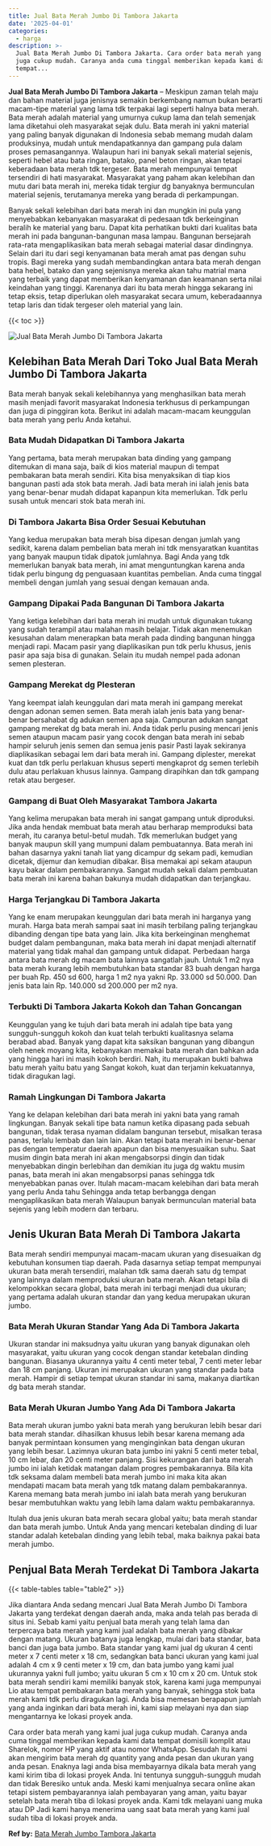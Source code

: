 ```yaml
---
title: Jual Bata Merah Jumbo Di Tambora Jakarta
date: '2025-04-01'
categories:
  - harga
description: >-
  Jual Bata Merah Jumbo Di Tambora Jakarta. Cara order bata merah yang kami jual
  juga cukup mudah. Caranya anda cuma tinggal memberikan kepada kami data
  tempat...
---
```


**Jual Bata Merah Jumbo Di Tambora Jakarta** – Meskipun zaman telah maju dan bahan material juga jenisnya semakin berkembang namun bukan berarti macam-tipe material yang lama tdk terpakai lagi seperti halnya bata merah. Bata merah adalah material yang umurnya cukup lama dan telah semenjak lama diketahui oleh masyarakat sejak dulu. Bata merah ini yakni material yang paling banyak digunakan di Indonesia sebab memang mudah dalam produksinya, mudah untuk mendapatkannya dan gampang pula dalam proses pemasangannya. Walaupun hari ini banyak sekali material sejenis, seperti hebel atau bata ringan, batako, panel beton ringan, akan tetapi keberadaan bata merah tdk tergeser. Bata merah mempunyai tempat tersendiri di hati masyarakat. Masyarakat yang paham akan kelebihan dan mutu dari bata merah ini, mereka tidak tergiur dg banyaknya bermunculan material sejenis, terutamanya mereka yang berada di perkampungan.

Banyak sekali kelebihan dari bata merah ini dan mungkin ini pula yang menyebabkan kebanyakan masyarakat di pedesaan tdk berkeinginan beralih ke material yang baru. Dapat kita perhatikan bukti dari kualitas bata merah ini pada bangunan-bangunan masa lampau. Bangunan bersejarah rata-rata mengaplikasikan bata merah sebagai material dasar dindingnya. Selain dari itu dari segi kenyamanan bata merah amat pas dengan suhu tropis. Bagi mereka yang sudah membandingkan antara bata merah dengan bata hebel, batako dan yang sejenisnya mereka akan tahu matrial mana yang terbaik yang dapat memberikan kenyamanan dan keamanan serta nilai keindahan yang tinggi. Karenanya dari itu bata merah hingga sekarang ini tetap eksis, tetap diperlukan oleh masyarakat secara umum, keberadaannya tetap laris dan tidak tergeser oleh material yang lain.

{{< toc >}}

![Jual Bata Merah Jumbo Di Tambora Jakarta](/images/jual-bata-merah-32.png)

## Kelebihan Bata Merah Dari Toko Jual Bata Merah Jumbo Di Tambora Jakarta

Bata merah banyak sekali kelebihannya yang menghasilkan bata merah masih menjadi favorit masyarakat Indonesia terkhusus di perkampungan dan juga di pinggiran kota. Berikut ini adalah macam-macam keunggulan bata merah yang perlu Anda ketahui.

### Bata Mudah Didapatkan Di Tambora Jakarta

Yang pertama, bata merah merupakan bata dinding yang gampang ditemukan di mana saja, baik di kios material maupun di tempat pembakaran bata merah sendiri. Kita bisa menyaksikan di tiap kios bangunan pasti ada stok bata merah. Jadi bata merah ini ialah jenis bata yang benar-benar mudah didapat kapanpun kita memerlukan. Tdk perlu susah untuk mencari stok bata merah ini.

### Di Tambora Jakarta Bisa Order Sesuai Kebutuhan

Yang kedua merupakan bata merah bisa dipesan dengan jumlah yang sedikit, karena dalam pembelian bata merah ini tdk mensyaratkan kuantitas yang banyak maupun tidak dipatok jumlahnya. Bagi Anda yang tdk memerlukan banyak bata merah, ini amat menguntungkan karena anda tidak perlu bingung dg penguasaan kuantitas pembelian. Anda cuma tinggal membeli dengan jumlah yang sesuai dengan kemauan anda.

### Gampang Dipakai Pada Bangunan Di Tambora Jakarta

Yang ketiga kelebihan dari bata merah ini mudah untuk digunakan tukang yang sudah terampil atau malahan masih belajar. Tidak akan menemukan kesusahan dalam menerapkan bata merah pada dinding bangunan hingga menjadi rapi. Macam pasir yang diaplikasikan pun tdk perlu khusus, jenis pasir apa saja bisa di gunakan. Selain itu mudah nempel pada adonan semen plesteran.

### Gampang Merekat dg Plesteran

Yang keempat ialah keunggulan dari mata merah ini gampang merekat dengan adonan semen semen. Bata merah ialah jenis bata yang benar-benar bersahabat dg adukan semen apa saja. Campuran adukan sangat gampang merekat dg bata merah ini. Anda tidak perlu pusing mencari jenis semen ataupun macam pasir yang cocok dengan bata merah ini sebab hampir seluruh jenis semen dan semua jenis pasir Pasti layak sekiranya diaplikasikan sebagai lem dari bata merah ini. Gampang diplester, merekat kuat dan tdk perlu perlakuan khusus seperti mengkaprot dg semen terlebih dulu atau perlakuan khusus lainnya. Gampang dirapihkan dan tdk gampang retak atau bergeser.

### Gampang di Buat Oleh Masyarakat Tambora Jakarta

Yang kelima merupakan bata merah ini sangat gampang untuk diproduksi. Jika anda hendak membuat bata merah atau berharap memproduksi bata merah, itu caranya betul-betul mudah. Tdk memerlukan budget yang banyak maupun skill yang mumpuni dalam pembuatannya. Bata merah ini bahan dasarnya yakni tanah liat yang dicampur dg sekam padi, kemudian dicetak, dijemur dan kemudian dibakar. Bisa memakai api sekam ataupun kayu bakar dalam pembakarannya. Sangat mudah sekali dalam pembuatan bata merah ini karena bahan bakunya mudah didapatkan dan terjangkau.

### Harga Terjangkau Di Tambora Jakarta

Yang ke enam merupakan keunggulan dari bata merah ini harganya yang murah. Harga bata merah sampai saat ini masih terbilang paling terjangkau dibanding dengan tipe bata yang lain. Jika kita berkeinginan menghemat budget dalam pembangunan, maka bata merah ini dapat menjadi alternatif material yang tidak mahal dan gampang untuk didapat. Perbedaan harga antara bata merah dg macam bata lainnya sangatlah jauh. Untuk 1 m2 nya bata merah kurang lebih membutuhkan bata standar 83 buah dengan harga per buah Rp. 450 sd 600, harga 1 m2 nya yakni Rp. 33.000 sd 50.000. Dan jenis bata lain Rp. 140.000 sd 200.000 per m2 nya.

### Terbukti Di Tambora Jakarta Kokoh dan Tahan Goncangan

Keunggulan yang ke tujuh dari bata merah ini adalah tipe bata yang sungguh-sungguh kokoh dan kuat telah terbukti kualitasnya selama berabad abad. Banyak yang dapat kita saksikan bangunan yang dibangun oleh nenek moyang kita, kebanyakan memakai bata merah dan bahkan ada yang hingga hari ini masih kokoh berdiri. Nah, itu merupakan bukti bahwa batu merah yaitu batu yang Sangat kokoh, kuat dan terjamin kekuatannya, tidak diragukan lagi.

### Ramah Lingkungan Di Tambora Jakarta

Yang ke delapan kelebihan dari bata merah ini yakni bata yang ramah lingkungan. Banyak sekali tipe bata namun ketika dipasang pada sebuah bangunan, tidak terasa nyaman didalam bangunan tersebut, misalkan terasa panas, terlalu lembab dan lain lain. Akan tetapi bata merah ini benar-benar pas dengan temperatur daerah apapun dan bisa menyesuaikan suhu. Saat musim dingin bata merah ini akan mengabsorpsi dingin dan tidak menyebabkan dingin berlebihan dan demikian itu juga dg waktu musim panas, bata merah ini akan mengabsorpsi panas sehingga tdk menyebabkan panas over. Itulah macam-macam kelebihan dari bata merah yang perlu Anda tahu Sehingga anda tetap berbangga dengan mengaplikasikan bata merah Walaupun banyak bermunculan material bata sejenis yang lebih modern dan terbaru.

## Jenis Ukuran Bata Merah Di Tambora Jakarta

Bata merah sendiri mempunyai macam-macam ukuran yang disesuaikan dg kebutuhan konsumen tiap daerah. Pada dasarnya setiap tempat mempunyai ukuran bata merah tersendiri, malahan tdk sama daerah satu dg tempat yang lainnya dalam memproduksi ukuran bata merah. Akan tetapi bila di kelompokkan secara global, bata merah ini terbagi menjadi dua ukuran; yang pertama adalah ukuran standar dan yang kedua merupakan ukuran jumbo.

### Bata Merah Ukuran Standar Yang Ada Di Tambora Jakarta

Ukuran standar ini maksudnya yaitu ukuran yang banyak digunakan oleh masyarakat, yaitu ukuran yang cocok dengan standar ketebalan dinding bangunan. Biasanya ukurannya yaitu 4 centi meter tebal, 7 centi meter lebar dan 18 cm panjang. Ukuran ini merupakan ukuran yang standar pada bata merah. Hampir di setiap tempat ukuran standar ini sama, makanya diartikan dg bata merah standar.

### Bata Merah Ukuran Jumbo Yang Ada Di Tambora Jakarta

Bata merah ukuran jumbo yakni bata merah yang berukuran lebih besar dari bata merah standar. dihasilkan khusus lebih besar karena memang ada banyak permintaan konsumen yang menginginkan bata dengan ukuran yang lebih besar. Lazimnya ukuran bata jumbo ini yakni 5 centi meter tebal, 10 cm lebar, dan 20 centi meter panjang. Sisi kekurangan dari bata merah jumbo ini ialah ketidak matangan dalam progres pembakarannya. Bila kita tdk seksama dalam membeli bata merah jumbo ini maka kita akan mendapati macam bata merah yang tdk matang dalam pembakarannya. Karena memang bata merah jumbo ini ialah bata merah yang berukuran besar membutuhkan waktu yang lebih lama dalam waktu pembakarannya.

Itulah dua jenis ukuran bata merah secara global yaitu; bata merah standar dan bata merah jumbo. Untuk Anda yang mencari ketebalan dinding di luar standar adalah ketebalan dinding yang lebih tebal, maka baiknya pakai bata merah jumbo.

## Penjual Bata Merah Terdekat Di Tambora Jakarta

{{< table-tables table="table2" >}}

Jika diantara Anda sedang mencari Jual Bata Merah Jumbo Di Tambora Jakarta yang terdekat dengan daerah anda, maka anda telah pas berada di situs ini. Sebab kami yaitu penjual bata merah yang telah lama dan terpercaya bata merah yang kami jual adalah bata merah yang dibakar dengan matang. Ukuran batanya juga lengkap, mulai dari bata standar, bata banci dan juga bata jumbo. Bata standar yang kami jual dg ukuran 4 centi meter x 7 centi meter x 18 cm, sedangkan bata banci ukuran yang kami jual adalah 4 cm x 9 centi meter x 19 cm, dan bata jumbo yang kami jual ukurannya yakni full jumbo; yaitu ukuran 5 cm x 10 cm x 20 cm. Untuk stok bata merah sendiri kami memiliki banyak stok, karena kami juga mempunyai Lio atau tempat pembakaran bata merah yang banyak, sehingga stok bata merah kami tdk perlu diragukan lagi. Anda bisa memesan berapapun jumlah yang anda inginkan dari bata merah ini, kami siap melayani nya dan siap mengantarnya ke lokasi proyek anda.

Cara order bata merah yang kami jual juga cukup mudah. Caranya anda cuma tinggal memberikan kepada kami data tempat domisili komplit atau Sharelok, nomor HP yang aktif atau nomor WhatsApp. Sesudah itu kami akan mengirim bata merah dg quantity yang anda pesan dan ukuran yang anda pesan. Enaknya lagi anda bisa membayarnya dikala bata merah yang kami kirim tiba di lokasi proyek Anda. Ini tentunya sungguh-sungguh mudah dan tidak Beresiko untuk anda. Meski kami menjualnya secara online akan tetapi sistem pembayarannya ialah pembayaran yang aman, yaitu bayar setelah bata merah tiba di lokasi proyek anda. Kami tdk melayani uang muka atau DP Jadi kami hanya menerima uang saat bata merah yang kami jual sudah tiba di lokasi proyek anda.

**Ref by:** [Bata Merah Jumbo Tambora Jakarta](https://id.wikipedia.org/wiki/Bata)

